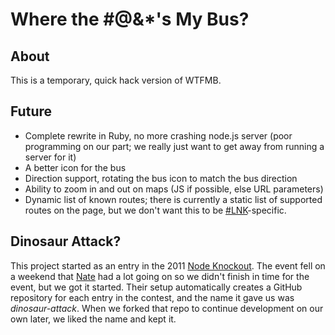 Where the #@&*'s My Bus?
========================
About
-----
This is a temporary, quick hack version of WTFMB.

Future
------
+ Complete rewrite in Ruby, no more crashing node.js server (poor programming on our part; we really just want to get away from running a server for it)
+ A better icon for the bus
+ Direction support, rotating the bus icon to match the bus direction
+ Ability to zoom in and out on maps (JS if possible, else URL parameters)
+ Dynamic list of known routes; there is currently a static list of supported routes on the page, but we don't want this to be [#LNK][poundlnk]-specific.

Dinosaur Attack?
----------------
This project started as an entry in the 2011 [Node Knockout][nko]. The event fell on a weekend that [Nate][nategh] had a lot going on so we didn't finish in time for the event, but we got it started. Their setup automatically creates a GitHub repository for each entry in the contest, and the name it gave us was _dinosaur-attack_. When we forked that repo to continue development on our own later, we liked the name and kept it.

[tf]: https://github.com/tractorfeed
[tftwitter]: http://twitter.com/tractorfeedorg
[rnelsongh]: http://github.com/rnelson
[poundlnk]: http://twitter.com/search/%23LNK
[nko]: http://nodeknockout.com/
[nategh]: http://github.com/natebenes

